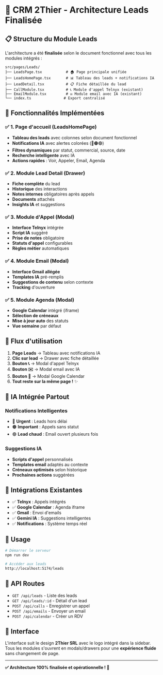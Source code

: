 # 🚀 CRM 2Thier - Architecture Leads Finalisée

## 📋 Structure du Module Leads

L'architecture a été **finalisée** selon le document fonctionnel avec tous les modules intégrés :

```
src/pages/Leads/
├── LeadsPage.tsx           # 🏠 Page principale unifiée
├── LeadsHomePage.tsx       # 📊 Tableau des leads + notifications IA
├── LeadDetail.tsx          # 📋 Fiche détaillée du lead
├── CallModule.tsx          # 📞 Module d'appel Telnyx (existant)
├── EmailModule.tsx         # ✉️ Module email avec IA (existant)
└── index.ts               # Export centralisé
```

## 🎯 Fonctionnalités Implémentées

### ✅ 1. Page d'accueil (LeadsHomePage)
- **Tableau des leads** avec colonnes selon document fonctionnel
- **Notifications IA** avec alertes colorées (🔴🟠🟢)
- **Filtres dynamiques** par statut, commercial, source, date
- **Recherche intelligente** avec IA
- **Actions rapides** : Voir, Appeler, Email, Agenda

### ✅ 2. Module Lead Detail (Drawer)
- **Fiche complète** du lead
- **Historique** des interactions
- **Notes internes** obligatoires après appels
- **Documents** attachés
- **Insights IA** et suggestions

### ✅ 3. Module d'Appel (Modal)
- **Interface Telnyx** intégrée
- **Script IA** suggéré
- **Prise de notes** obligatoire
- **Statuts d'appel** configurables
- **Règles métier** automatiques

### ✅ 4. Module Email (Modal)
- **Interface Gmail allégée**
- **Templates IA** pré-remplis
- **Suggestions de contenu** selon contexte
- **Tracking** d'ouverture

### ✅ 5. Module Agenda (Modal)
- **Google Calendar** intégré (iframe)
- **Sélection de créneaux**
- **Mise à jour auto** des statuts
- **Vue semaine** par défaut

## 🔄 Flux d'utilisation

1. **Page Leads** → Tableau avec notifications IA
2. **Clic sur lead** → Drawer avec fiche détaillée
3. **Bouton 📞** → Modal d'appel Telnyx
4. **Bouton ✉️** → Modal email avec IA
5. **Bouton 📅** → Modal Google Calendar
6. **Tout reste sur la même page !** ✨

## 🤖 IA Intégrée Partout

### Notifications Intelligentes
- 🔴 **Urgent** : Leads hors délai
- 🟠 **Important** : Appels sans statut
- 🟢 **Lead chaud** : Email ouvert plusieurs fois

### Suggestions IA
- **Scripts d'appel** personnalisés
- **Templates email** adaptés au contexte
- **Créneaux optimisés** selon historique
- **Prochaines actions** suggérées

## 🔗 Intégrations Existantes

- ✅ **Telnyx** : Appels intégrés
- ✅ **Google Calendar** : Agenda iframe
- ✅ **Gmail** : Envoi d'emails
- ✅ **Gemini IA** : Suggestions intelligentes
- ✅ **Notifications** : Système temps réel

## 🚀 Usage

```bash
# Démarrer le serveur
npm run dev

# Accéder aux leads
http://localhost:5174/leads
```

## 📡 API Routes

- `GET /api/leads` - Liste des leads
- `GET /api/leads/:id` - Détail d'un lead
- `POST /api/calls` - Enregistrer un appel
- `POST /api/emails` - Envoyer un email
- `POST /api/calendar` - Créer un RDV

## 🎨 Interface

L'interface suit le design **2Thier SRL** avec le logo intégré dans la sidebar. Tous les modules s'ouvrent en modals/drawers pour une **expérience fluide** sans changement de page.

---

**✅ Architecture 100% finalisée et opérationnelle ! 🎉**
